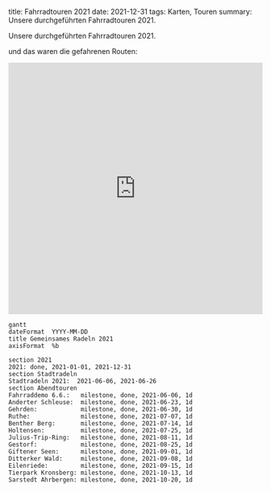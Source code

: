 title: Fahrradtouren 2021
date: 2021-12-31
tags: Karten, Touren
summary: Unsere durchgeführten Fahrradtouren 2021.

Unsere durchgeführten Fahrradtouren 2021.

und das waren die gefahrenen Routen:

<iframe width="100%" height="500px" frameborder="0" allowfullscreen src="https://umap.openstreetmap.de/de/map/radtouren-2021-adfc-hemmingen-pattensen_21512?scaleControl=false&miniMap=false&scrollWheelZoom=false&zoomControl=true&allowEdit=false&moreControl=true&searchControl=null&tilelayersControl=null&embedControl=null&datalayersControl=true&onLoadPanel=undefined&captionBar=false#11/52.3302/9.7092"></iframe>



``` mermaid
gantt
dateFormat  YYYY-MM-DD
title Gemeinsames Radeln 2021
axisFormat  %b

section 2021
2021: done, 2021-01-01, 2021-12-31
section Stadtradeln
Stadtradeln 2021:  2021-06-06, 2021-06-26
section Abendtouren
Fahrraddemo 6.6.:   milestone, done, 2021-06-06, 1d
Anderter Schleuse:  milestone, done, 2021-06-23, 1d
Gehrden:            milestone, done, 2021-06-30, 1d
Ruthe:              milestone, done, 2021-07-07, 1d
Benther Berg:       milestone, done, 2021-07-14, 1d
Holtensen:          milestone, done, 2021-07-25, 1d
Julius-Trip-Ring:   milestone, done, 2021-08-11, 1d
Gestorf:            milestone, done, 2021-08-25, 1d
Giftener Seen:      milestone, done, 2021-09-01, 1d
Ditterker Wald:     milestone, done, 2021-09-08, 1d
Eilenriede:         milestone, done, 2021-09-15, 1d
Tierpark Kronsberg: milestone, done, 2021-10-13, 1d
Sarstedt Ahrbergen: milestone, done, 2021-10-20, 1d

```
